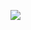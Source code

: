 
![](https://github.com/semnan-university-ai/machine-learning-class/blob/main/excersiecs/parisima323/20/1.jpg)
